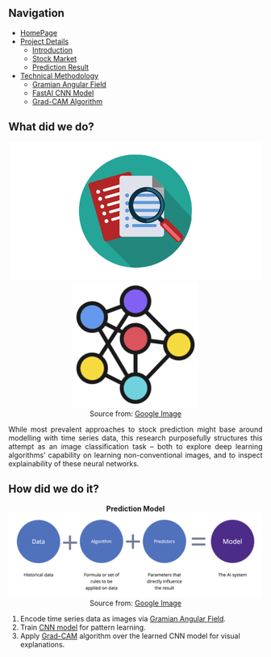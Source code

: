 ## Navigation 
- <a href = "https://connielee99.github.io/Explainable-AI-in-Finance">HomePage</a>
- <a href = "https://connielee99.github.io/Explainable-AI-in-Finance/abstract">Project Details</a>
  - <a href = "https://connielee99.github.io/Explainable-AI-in-Finance/introduction">Introduction</a>
  - <a href = "https://connielee99.github.io/Explainable-AI-in-Finance/stockmarket">Stock Market</a>
  - <a href = "https://connielee99.github.io/Explainable-AI-in-Finance/result">Prediction Result</a>
- <a href = "https://connielee99.github.io/Explainable-AI-in-Finance/methodology">Technical Methodology</a>
	- <a href = "https://connielee99.github.io/Explainable-AI-in-Finance/gaf">Gramian Angular Field</a> 
	- <a href = "https://connielee99.github.io/Explainable-AI-in-Finance/fastai">FastAI CNN Model</a>
	- <a href = "https://connielee99.github.io/Explainable-AI-in-Finance/gradcam">Grad-CAM Algorithm</a>

## What did we do?
<p align="center">
	<img src="img/research.png" alt="research" width=500> <img src="img/neuralnetwork.png" alt="nn" width=250>
	<br>Source from: <a href = "https://www.google.com/url?sa=i&url=https%3A%2F%2Fwww.flaticon.com%2Ffree-icon%2Fneural_2103658&psig=AOvVaw3t5nNCkWAg1mfPkWdOJYS2&ust=1613372951333000&source=images&cd=vfe&ved=0CAIQjRxqFwoTCMiVs-Lo6O4CFQAAAAAdAAAAABAM">Google Image</a>
	</p>
	
<p align="justify">
While most prevalent approaches to stock prediction might base around modelling with time series data, this research purposefully structures this attempt as an image classification task – both to explore deep learning algorithms’ capability on learning non-conventional images, and to inspect explainability of these neural networks. 
</p>

## How did we do it?
<p align="center">
<b>Prediction Model</b><br>
	<img src="img/prediction_model.png" alt="prediction" width=800>
	<br>Source from: <a href = "https://www.google.com/url?sa=i&url=https%3A%2F%2Fwww.zoho.com%2Fcreator%2Fnewhelp%2Fforms%2Ffields%2Fprediction%2F&psig=AOvVaw0RDx95XJPea_VQKHV0ufZH&ust=1613371512189000&source=images&cd=vfe&ved=0CAIQjRxqFwoTCOD3o7Pj6O4CFQAAAAAdAAAAABAD">Google Image</a>
	</p>

1. Encode time series data as images via [Gramian Angular Field](https://connielee99.github.io/Explainable-AI-in-Finance/gaf).<br>
2. Train [CNN model](https://connielee99.github.io/Explainable-AI-in-Finance/fastai) for pattern learning.<br>
3. Apply [Grad-CAM](https://connielee99.github.io/Explainable-AI-in-Finance/gradcam) algorithm over the learned CNN model for visual explanations.<br>
